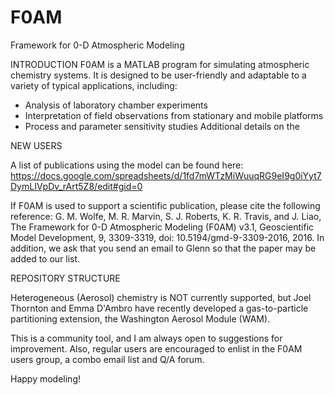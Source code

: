 # F0AM
Framework for 0-D Atmospheric Modeling

INTRODUCTION
F0AM is a MATLAB program for simulating atmospheric chemistry systems. It is designed to be user-friendly and adaptable to a variety of typical applications, including:
 - Analysis of laboratory chamber experiments
 - Interpretation of field observations from stationary and mobile platforms
 - Process and parameter sensitivity studies
Additional details on the 

NEW USERS 

A list of publications using the model can be found here: https://docs.google.com/spreadsheets/d/1fd7mWTzMiWuuqRG9eI9g0iYyt7DymLIVpDv_rArt5Z8/edit#gid=0

If F0AM is used to support a scientific publication, please cite the following reference:
G. M. Wolfe, M. R. Marvin, S. J. Roberts, K. R. Travis, and J. Liao, The Framework for 0-D Atmospheric Modeling (F0AM) v3.1, Geoscientific Model Development, 9, 3309-3319, doi: 10.5194/gmd-9-3309-2016, 2016.
In addition, we ask that you send an email to Glenn so that the paper may be added to our list.

 REPOSITORY STRUCTURE

Heterogeneous (Aerosol) chemistry is NOT currently supported, but Joel Thornton and Emma D'Ambro have recently developed a gas-to-particle partitioning extension, the Washington Aerosol Module (WAM).


This is a community tool, and I am always open to suggestions for improvement. Also, regular users are encouraged to enlist in the F0AM users group, a combo email list and Q/A forum.

Happy modeling!
